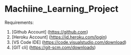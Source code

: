 # Machiine_Learning_Project
Requirements:
1. [Github Account] (https://github.com)
2. [Heroku Account] (https://id.heroku.com/login)
3. [VS Code IDE] (https://code.visualstudio.com/download)
4. [GIT cli] (https://git-scm.com/downloads)